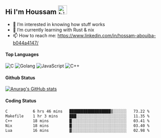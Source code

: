 ## Hi I'm Houssam <img src="https://user-images.githubusercontent.com/1303154/88677602-1635ba80-d120-11ea-84d8-d263ba5fc3c0.gif" width="28px" alt="hi">

- 👀 I’m interested in knowing how stuff works
- 🔭 I’m currently learning with Rust & nix
- 📫 How to reach me: https://www.linkedin.com/in/hossam-abouiba-b044a4147/

#### Top Languages

![C](https://img.shields.io/badge/c-%2300599C.svg?style=for-the-badge&logo=c&logoColor=white)
![Golang](https://img.shields.io/badge/go-blue?style=for-the-badge&logo=Goland)
![JavaScript](https://img.shields.io/badge/javascript-%23323330.svg?style=for-the-badge&logo=javascript&logoColor=%23F7DF1E)
![C++](https://img.shields.io/badge/C%2B%2B-blue?style=for-the-badge&logo=C%2B%2B)


#### Github Status
[![Anurag's GitHub stats](https://github-readme-stats.vercel.app/api?username=0xhoussam&theme=tokyonight)](https://github.com/anuraghazra/github-readme-stats)

#### Coding Status
<!--START_SECTION:waka-->

```txt
C           6 hrs 46 mins   ██████████████████▒░░░░░░   73.22 %
Makefile    1 hr 3 mins     ███░░░░░░░░░░░░░░░░░░░░░░   11.35 %
C++         18 mins         █░░░░░░░░░░░░░░░░░░░░░░░░   03.41 %
Nix         18 mins         █░░░░░░░░░░░░░░░░░░░░░░░░   03.40 %
Lua         16 mins         ▓░░░░░░░░░░░░░░░░░░░░░░░░   02.98 %
```

<!--END_SECTION:waka-->
